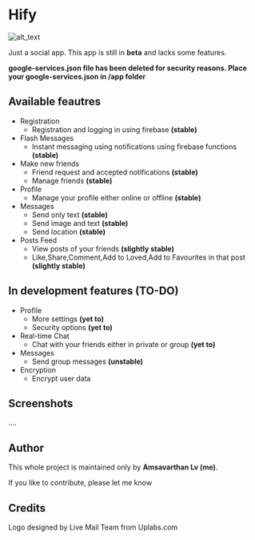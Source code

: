 # Hify

![alt_text](https://github.com/lvamsavarthan/Hify/blob/master/preview.png) 

Just a social app. This app is still in **beta** and lacks some features.

**google-services.json file has been deleted for security reasons. Place your google-services.json in /app folder**

## Available feautres

* Registration
  - Registration and logging in using firebase **(stable)**
* Flash Messages
  - Instant messaging using notifications using firebase functions **(stable)**
* Make new friends
  - Friend request and accepted notifications **(stable)**
  - Manage friends **(stable)**
* Profile
  - Manage your profile either online or offline **(stable)**
* Messages
  - Send only text **(stable)**
  - Send image and text **(stable)**
  - Send location **(stable)**
* Posts Feed
  - View posts of your friends **(slightly stable)**
  - Like,Share,Comment,Add to Loved,Add to Favourites in that post **(slightly stable)**

## In development features (TO-DO)

* Profile
  - More settings **(yet to)**
  - Security options **(yet to)**
* Real-time Chat
  - Chat with your friends either in private or group **(yet to)**
* Messages
  - Send group messages **(unstable)**
* Encryption
  - Encrypt user data

## Screenshots

....

## Author

This whole project is maintained only by **Amsavarthan Lv (me)**.

If you like to contribute, please let me know

## Credits

Logo designed by Live Mail Team from Uplabs.com
